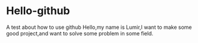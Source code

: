 # Hello-github
A test about how to use github
Hello,my name is Lumir,I want to make some good project,and want to solve some problem in some field.
